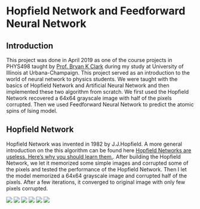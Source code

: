 # Hopfield Network and Feedforward Neural Network
## Introduction
This project was done in  April 2019 as one of the course projects in PHYS498 taught by [Prof. Bryan K Clark](https://physics.illinois.edu/people/directory/profile/bkclark) during my study at University of Illinois at Urbana-Champaign. This project served as an introduction to the world of neural network to physics students. We were taught with the basics of Hopfield Network and Artificial Neural Network and then implemented these two algorithm from scratch. We first used the Hopfield Network recovered a 64x64 grayscale image with half of the pixels corrupted. Then we used Feedforward Neural Network to predict the atomic spins of Ising model.
## Hopfield Network
Hopfield Network was invented in 1982 by J.J.Hopfield. A more general introduction on the this algorithm can be found here [Hopfield Networks are useless. Here’s why you should learn them.](https://towardsdatascience.com/hopfield-networks-are-useless-heres-why-you-should-learn-them-f0930ebeadcd). 
After building the Hopfield Network, we let it memorized some simple images and corrupted some of the pixels and tested the performance of the Hopfield Network. 
Then I let the model memorized a 64x64 grayscale image and corrupted half of the pixels. After a few iterations, it converged to original image with only few pixels corrupted.
<p align = “center”>
  <img src=“ https://github.com/jinyk44/Neural-Networks/blob/master/thumbnail_train/imgs/0.jpg ” />
  <img src=“ https://github.com/jinyk44/Neural-Networks/blob/master/thumbnail_train/imgs/1.jpg ” /> 
  <img src=“ https://github.com/jinyk44/Neural-Networks/blob/master/thumbnail_train/imgs/2.jpg " />
  <img src=“ https://github.com/jinyk44/Neural-Networks/blob/master/thumbnail_train/imgs/3.jpg ” />
  <img src=“ https://github.com/jinyk44/Neural-Networks/blob/master/thumbnail_train/imgs/4.jpg ” />
  <img src=“ https://github.com/jinyk44/Neural-Networks/blob/master/thumbnail_train/imgs/5.jpg " />
</p>


